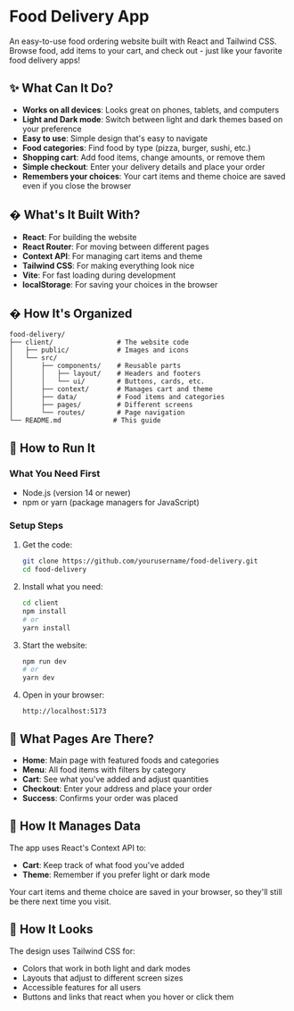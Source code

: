 # Food Delivery App

An easy-to-use food ordering website built with React and Tailwind CSS. Browse food, add items to your cart, and check out - just like your favorite food delivery apps!

## ✨ What Can It Do?

- **Works on all devices**: Looks great on phones, tablets, and computers
- **Light and Dark mode**: Switch between light and dark themes based on your preference
- **Easy to use**: Simple design that's easy to navigate
- **Food categories**: Find food by type (pizza, burger, sushi, etc.)
- **Shopping cart**: Add food items, change amounts, or remove them
- **Simple checkout**: Enter your delivery details and place your order
- **Remembers your choices**: Your cart items and theme choice are saved even if you close the browser

## � What's It Built With?

- **React**: For building the website
- **React Router**: For moving between different pages
- **Context API**: For managing cart items and theme
- **Tailwind CSS**: For making everything look nice
- **Vite**: For fast loading during development
- **localStorage**: For saving your choices in the browser

## � How It's Organized

```
food-delivery/
├── client/                # The website code
│   ├── public/            # Images and icons
│   └── src/
│       ├── components/    # Reusable parts
│       │   ├── layout/    # Headers and footers
│       │   └── ui/        # Buttons, cards, etc.
│       ├── context/       # Manages cart and theme
│       ├── data/          # Food items and categories
│       ├── pages/         # Different screens
│       └── routes/        # Page navigation
└── README.md             # This guide
```

## 🚀 How to Run It

### What You Need First

- Node.js (version 14 or newer)
- npm or yarn (package managers for JavaScript)

### Setup Steps

1. Get the code:
   ```bash
   git clone https://github.com/yourusername/food-delivery.git
   cd food-delivery
   ```

2. Install what you need:
   ```bash
   cd client
   npm install
   # or
   yarn install
   ```

3. Start the website:
   ```bash
   npm run dev
   # or
   yarn dev
   ```

4. Open in your browser:
   ```
   http://localhost:5173
   ```

## 📱 What Pages Are There?

- **Home**: Main page with featured foods and categories
- **Menu**: All food items with filters by category
- **Cart**: See what you've added and adjust quantities
- **Checkout**: Enter your address and place your order
- **Success**: Confirms your order was placed

## 🔄 How It Manages Data

The app uses React's Context API to:

- **Cart**: Keep track of what food you've added
- **Theme**: Remember if you prefer light or dark mode

Your cart items and theme choice are saved in your browser, so they'll still be there next time you visit.

## 🎨 How It Looks

The design uses Tailwind CSS for:

- Colors that work in both light and dark modes
- Layouts that adjust to different screen sizes
- Accessible features for all users
- Buttons and links that react when you hover or click them